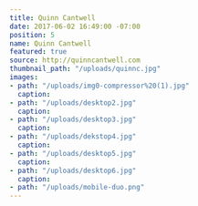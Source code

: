 ```yaml
---
title: Quinn Cantwell
date: 2017-06-02 16:49:00 -07:00
position: 5
name: Quinn Cantwell
featured: true
source: http://quinncantwell.com
thumbnail_path: "/uploads/quinnc.jpg"
images:
- path: "/uploads/img0-compressor%20(1).jpg"
  caption: 
- path: "/uploads/desktop2.jpg"
  caption: 
- path: "/uploads/desktop3.jpg"
  caption: 
- path: "/uploads/dekstop4.jpg"
  caption: 
- path: "/uploads/desktop5.jpg"
  caption: 
- path: "/uploads/desktop6.jpg"
  caption: 
- path: "/uploads/mobile-duo.png"
---
```

